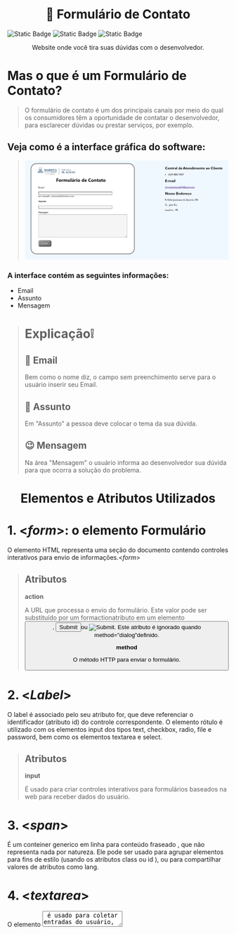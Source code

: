 <h1 align = " center">
📂 Formulário de Contato
</h1>
<p><img alt="Static Badge" src="https://img.shields.io/badge/version-%20v%200.0.1-blue"> <img alt="Static Badge" src="https://img.shields.io/badge/release%20date-%20september%20-%20purple"> <img alt="Static Badge" src="https://img.shields.io/badge/lisence-%20Marista%20Irm%C3%A3o%20Ac%C3%A1cio%20-%20red">
</p>
<p align="center">Website onde você tira suas dúvidas com o desenvolvedor.</p>

# Mas o que é um Formulário de Contato?
>O formulário de contato é um dos principais canais por meio do qual os consumidores têm a oportunidade de contatar o desenvolvedor, para esclarecer dúvidas ou prestar serviços, por exemplo.
 
## Veja como é a interface gráfica do software:
>
>
><img src="Captura de tela 2023-09-29 203248.png" width=800>


### A interface contém as seguintes informações:
* Email
* Assunto
* Mensagem
> # Explicação:grey_exclamation:
> ## :raising_hand: Email 
> Bem como o nome diz, o campo sem preenchimento serve para o usuário inserir seu Email.
> ## :speech_balloon: Assunto
> Em "Assunto" a pessoa deve colocar o tema da sua dúvida.
> ## :wink: Mensagem
> Na área "Mensagem" o usuário informa ao desenvolvedor sua dúvida para que ocorra a solução do problema.
<h1 align = "center">
Elementos e Atributos Utilizados
</h1>

# 1. <*form*>: o elemento Formulário
O elemento HTML representa uma seção do documento contendo controles interativos para envio de informações.<*form*>
>## Atributos
>**action**
>
>A URL que processa o envio do formulário. Este valor pode ser substituído por um formactionatributo em um elemento <button>, <input type="submit">ou <input type="image">. Este atributo é ignorado quando method="dialog"definido.
>
>**method**
>
>O método HTTP para enviar o formulário.

# 2. <*Label*>
O label é associado pelo seu atributo for, que deve referenciar o identificador (atributo id) do controle correspondente. O elemento rótulo é utilizado com os elementos input dos tipos text, checkbox, radio, file e password, bem como os elementos textarea e select.
>## Atributos
> **input**
>
> É usado para criar controles interativos para formulários baseados na web para receber dados do usuário.

# 3. <*span*>
É um conteiner generico em linha para conteúdo fraseado , que não representa nada por natureza. Ele pode ser usado para agrupar elementos para fins de estilo (usando os atributos class ou id ), ou para compartilhar valores de atributos como lang.

# 4. <*textarea*>
 O elemento <textarea> é usado para coletar entradas do usuário, como comentários ou avaliações.
> **id**
>
> Número identificador do processo.

# 5. <*button*>
A tag <button> em HTML é usada para definir o botão clicável. A tag <button> é usada para enviar o conteúdo.

## Tecnologias utilizadas:
>* Visual Studio Code
>* CSS3
>* HTML5
>* Github
>* Live Server
## Desenvolvedores:
<img loading="lazy" src="https://github.com/ESChrystian/site-de-produtos/assets/140809945/6a4fa894-a625-424a-80b0-b01d0a8c0bb5" width=130><br>
<a href="https://github.com/ESChrystian">Chrystian Almeida Silva</a>

<h2>Fonte:</h2>
<a href= "https://developer.mozilla.org/">Mozilla</a>, 
<a href= "https://docs.pipz.com/">Pipz Academy</a>
                    


















  


